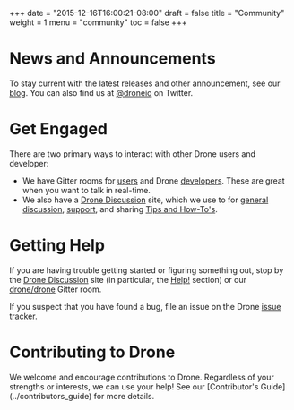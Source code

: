 +++
date = "2015-12-16T16:00:21-08:00"
draft = false
title = "Community"
weight = 1
menu = "community"
toc = false
+++

# News and Announcements

To stay current with the latest releases and other announcement, see our
[blog](http://blog.drone.io/). You can also find us at 
[@droneio](https://twitter.com/droneio/) on Twitter.

# Get Engaged

There are two primary ways to interact with other Drone users and developer:

* We have Gitter rooms for [users](https://gitter.im/drone/drone) and Drone 
  [developers](https://gitter.im/drone/drone-dev). These are great when you
  want to talk in real-time.
* We also have a [Drone Discussion](http://discuss.drone.io/) site, which
  we use to for [general discussion](https://discuss.drone.io/c/user-discussion), 
  [support](https://discuss.drone.io/c/help), and sharing 
  [Tips and How-To's](https://discuss.drone.io/c/how-tos).

# Getting Help

If you are having trouble getting started or figuring something out, stop by 
the [Drone Discussion](http://discuss.drone.io/) site (in particular, the
[Help!](http://discuss.drone.io/c/help) section) or our
[drone/drone](https://gitter.im/drone/drone) Gitter room.

If you suspect that you have found a bug, file an issue on the Drone 
[issue tracker](https://github.com/drone/drone/issues).

# Contributing to Drone

We welcome and encourage contributions to Drone. Regardless of your strengths
 or interests, we can use your help! See our [Contributor's Guide]
 (../contributors_guide) for more details.
